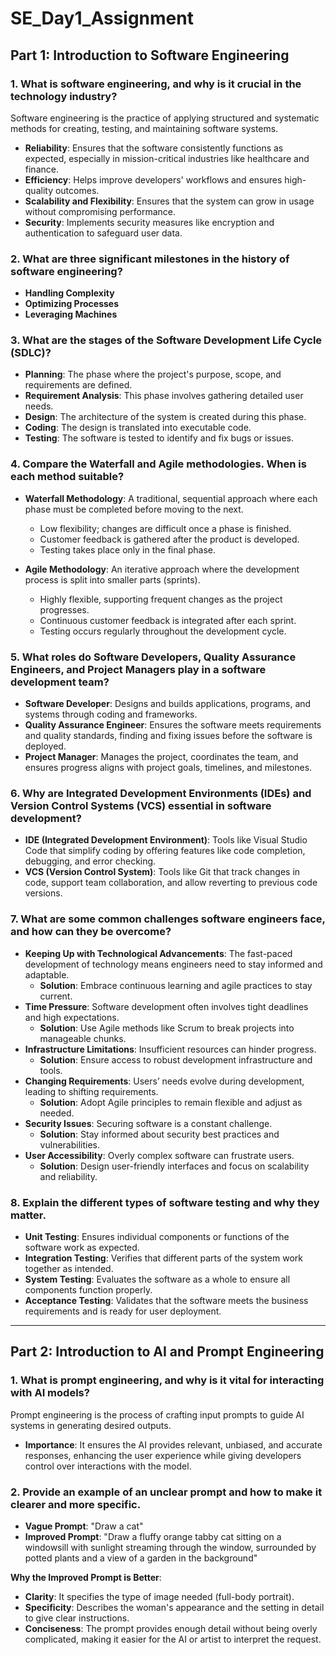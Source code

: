 # SE_Day1_Assignment

## Part 1: Introduction to Software Engineering

### 1. What is software engineering, and why is it crucial in the technology industry?
Software engineering is the practice of applying structured and systematic methods for creating, testing, and maintaining software systems.  
- **Reliability**: Ensures that the software consistently functions as expected, especially in mission-critical industries like healthcare and finance.  
- **Efficiency**: Helps improve developers' workflows and ensures high-quality outcomes.  
- **Scalability and Flexibility**: Ensures that the system can grow in usage without compromising performance.  
- **Security**: Implements security measures like encryption and authentication to safeguard user data.

### 2. What are three significant milestones in the history of software engineering?
- **Handling Complexity**
- **Optimizing Processes**
- **Leveraging Machines**

### 3. What are the stages of the Software Development Life Cycle (SDLC)?
- **Planning**: The phase where the project's purpose, scope, and requirements are defined.  
- **Requirement Analysis**: This phase involves gathering detailed user needs.  
- **Design**: The architecture of the system is created during this phase.  
- **Coding**: The design is translated into executable code.  
- **Testing**: The software is tested to identify and fix bugs or issues.

### 4. Compare the Waterfall and Agile methodologies. When is each method suitable?
- **Waterfall Methodology**: A traditional, sequential approach where each phase must be completed before moving to the next.  
  - Low flexibility; changes are difficult once a phase is finished.  
  - Customer feedback is gathered after the product is developed.  
  - Testing takes place only in the final phase.

- **Agile Methodology**: An iterative approach where the development process is split into smaller parts (sprints).  
  - Highly flexible, supporting frequent changes as the project progresses.  
  - Continuous customer feedback is integrated after each sprint.  
  - Testing occurs regularly throughout the development cycle.

### 5. What roles do Software Developers, Quality Assurance Engineers, and Project Managers play in a software development team?
- **Software Developer**: Designs and builds applications, programs, and systems through coding and frameworks.  
- **Quality Assurance Engineer**: Ensures the software meets requirements and quality standards, finding and fixing issues before the software is deployed.  
- **Project Manager**: Manages the project, coordinates the team, and ensures progress aligns with project goals, timelines, and milestones.

### 6. Why are Integrated Development Environments (IDEs) and Version Control Systems (VCS) essential in software development?
- **IDE (Integrated Development Environment)**: Tools like Visual Studio Code that simplify coding by offering features like code completion, debugging, and error checking.  
- **VCS (Version Control System)**: Tools like Git that track changes in code, support team collaboration, and allow reverting to previous code versions.

### 7. What are some common challenges software engineers face, and how can they be overcome?
- **Keeping Up with Technological Advancements**: The fast-paced development of technology means engineers need to stay informed and adaptable.  
  - **Solution**: Embrace continuous learning and agile practices to stay current.  
- **Time Pressure**: Software development often involves tight deadlines and high expectations.  
  - **Solution**: Use Agile methods like Scrum to break projects into manageable chunks.  
- **Infrastructure Limitations**: Insufficient resources can hinder progress.  
  - **Solution**: Ensure access to robust development infrastructure and tools.  
- **Changing Requirements**: Users’ needs evolve during development, leading to shifting requirements.  
  - **Solution**: Adopt Agile principles to remain flexible and adjust as needed.  
- **Security Issues**: Securing software is a constant challenge.  
  - **Solution**: Stay informed about security best practices and vulnerabilities.  
- **User Accessibility**: Overly complex software can frustrate users.  
  - **Solution**: Design user-friendly interfaces and focus on scalability and reliability.

### 8. Explain the different types of software testing and why they matter.
- **Unit Testing**: Ensures individual components or functions of the software work as expected.  
- **Integration Testing**: Verifies that different parts of the system work together as intended.  
- **System Testing**: Evaluates the software as a whole to ensure all components function properly.  
- **Acceptance Testing**: Validates that the software meets the business requirements and is ready for user deployment.

---

## Part 2: Introduction to AI and Prompt Engineering

### 1. What is prompt engineering, and why is it vital for interacting with AI models?
Prompt engineering is the process of crafting input prompts to guide AI systems in generating desired outputs.  
- **Importance**: It ensures the AI provides relevant, unbiased, and accurate responses, enhancing the user experience while giving developers control over interactions with the model.

### 2. Provide an example of an unclear prompt and how to make it clearer and more specific.
- **Vague Prompt**: "Draw a cat"  
- **Improved Prompt**: "Draw a fluffy orange tabby cat sitting on a windowsill with sunlight streaming through the window, surrounded by potted plants and a view of a garden in the background"  

**Why the Improved Prompt is Better**:  
- **Clarity**: It specifies the type of image needed (full-body portrait).  
- **Specificity**: Describes the woman's appearance and the setting in detail to give clear instructions.  
- **Conciseness**: The prompt provides enough detail without being overly complicated, making it easier for the AI or artist to interpret the request.

